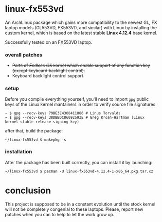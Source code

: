 # linux-fx553vd
An ArchLinux package which gains more compatibility to the newest GL, FX laptop models (GL553VD, FX553VD, and similar) with Linux by
installing the custom kernel, which is based on the latest stable 
**Linux 4.12.4** base kernel.

Successfully tested on an FX553VD laptop.

### overall patches
- <del>Parts of *Endless OS* kernel which enable support of any function 
key (except keyboard backlight control).</del>
- Keyboard backlight control support.

### setup

Before you compile everything yourself, you'll need to import `gpg` public keys of the Linux kernel mantainers in order to verify source file signatures:

    ~ $ gpg --recv-keys 79BE3E4300411886 # Linus Torvalds
    ~ $ gpg --recv-keys 38DBBDC86092693E # Greg Kroah-Hartman (Linux kernel stable release signing key)

after that, build the package:

    ~/linux-fx553vd $ makepkg -s

### installation

After the package has been built correctly, you can install it by launching:

    ~/linux-fx553vd $ pacman -U linux-fx553vd-4.12.4-1-x86_64.pkg.tar.xz

# conclusion

This project is supposed to be in a constant evolution until the stock kernel will not be completely congenial to these laptops. Please, report
new patches when you can to help to let the work grow up.
